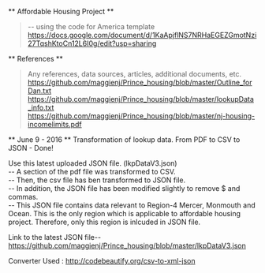 ** Affordable Housing Project **
> -- using the code for America template <br> 
https://docs.google.com/document/d/1KaApjflNS7NRHaEGEZGmotNzi27TqshKtoCn12L6I0g/edit?usp=sharing

** References ** 
> Any references, data sources, articles, additional documents, etc. <br>
> https://github.com/maggienj/Prince_housing/blob/master/Outline_forDan.txt <br> 
> https://github.com/maggienj/Prince_housing/blob/master/lookupData_info.txt <br> 
> https://github.com/maggienj/Prince_housing/blob/master/nj-housing-incomelimits.pdf <br> 

** June 9 - 2016 ** 
Transformation of lookup data.  From PDF to CSV to JSON - Done! <br>

Use this latest uploaded JSON file. (lkpDataV3.json) <br>
-- A section of the pdf file was transformed to CSV. <br>
-- Then, the csv file has ben transformed to JSON file. <br>
-- In addition, the JSON file has been modified slightly to remove $ and commas. <br>
-- This JSON file contains data relevant to Region-4 Mercer, Monmouth and Ocean. This is the only region which is applicable to affordable housing project. Therefore, only this region is inlcuded in JSON file. <br>

Link to the latest JSON file-- https://github.com/maggienj/Prince_housing/blob/master/lkpDataV3.json  <br>

Converter Used : http://codebeautify.org/csv-to-xml-json <br>





